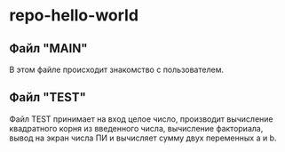 # repo-hello-world
## Файл "MAIN"
В этом файле происходит знакомство с пользователем.

## Файл "TEST"
Файл TEST принимает на вход целое число, производит вычисление 
квадратного корня из введенного числа, вычисление факториала, 
вывод на экран числа ПИ и вычисляет сумму 
двух переменных a и b.



 

